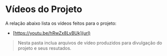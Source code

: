 # Vídeos do Projeto
A relação abaixo lista os vídeos feitos para o projeto:
- [https://youtu.be/hRwZx8LyBUk](url)

> Nesta pasta inclua arquivos de vídeo produzidos para divulgação do 
> projeto e seus resutados.

